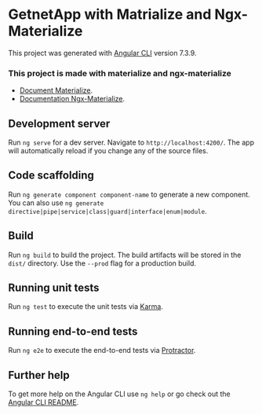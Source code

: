 # GetnetApp with Matrialize and Ngx-Materialize

This project was generated with [Angular CLI](https://github.com/angular/angular-cli) version 7.3.9.
### This project is made with materialize and ngx-materialize
* [Document Materialize](https://materializecss.com).
* [Documentation Ngx-Materialize](https://sherweb.github.io/ngx-materialize/home).

## Development server

Run `ng serve` for a dev server. Navigate to `http://localhost:4200/`. The app will automatically reload if you change any of the source files.

## Code scaffolding

Run `ng generate component component-name` to generate a new component. You can also use `ng generate directive|pipe|service|class|guard|interface|enum|module`.

## Build

Run `ng build` to build the project. The build artifacts will be stored in the `dist/` directory. Use the `--prod` flag for a production build.

## Running unit tests

Run `ng test` to execute the unit tests via [Karma](https://karma-runner.github.io).

## Running end-to-end tests

Run `ng e2e` to execute the end-to-end tests via [Protractor](http://www.protractortest.org/).

## Further help

To get more help on the Angular CLI use `ng help` or go check out the [Angular CLI README](https://github.com/angular/angular-cli/blob/master/README.md).
